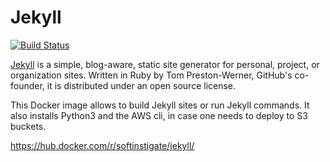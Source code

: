 # Jekyll

[![Build Status](https://travis-ci.org/SoftInstigate/jekyll.svg?branch=master)](https://travis-ci.org/SoftInstigate/jekyll)

[Jekyll](https://jekyllrb.com) is a simple, blog-aware, static site generator for personal, project, or organization sites. Written in Ruby by Tom Preston-Werner, GitHub's co-founder, it is distributed under an open source license.

This Docker image allows to build Jekyll sites or run Jekyll commands. It also installs Python3 and the AWS cli, in case one needs to deploy to S3 buckets.

https://hub.docker.com/r/softinstigate/jekyll/